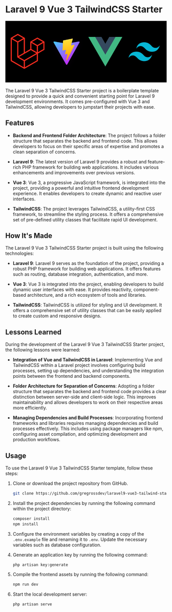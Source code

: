 # Laravel 9 Vue 3 TailwindCSS Starter

![Laravel 9 Vue 3 TailwindCSS Starter](public/assets/images/screenshot.png)

The Laravel 9 Vue 3 TailwindCSS Starter project is a boilerplate template designed to provide a quick and convenient starting point for Laravel 9 development environments. It comes pre-configured with Vue 3 and TailwindCSS, allowing developers to jumpstart their projects with ease.

## Features

- **Backend and Frontend Folder Architecture**: The project follows a folder structure that separates the backend and frontend code. This allows developers to focus on their specific areas of expertise and promotes a clean separation of concerns.

- **Laravel 9**: The latest version of Laravel 9 provides a robust and feature-rich PHP framework for building web applications. It includes various enhancements and improvements over previous versions.

- **Vue 3**: Vue 3, a progressive JavaScript framework, is integrated into the project, providing a powerful and intuitive frontend development experience. It enables developers to create dynamic and reactive user interfaces.

- **TailwindCSS**: The project leverages TailwindCSS, a utility-first CSS framework, to streamline the styling process. It offers a comprehensive set of pre-defined utility classes that facilitate rapid UI development.

## How It's Made

The Laravel 9 Vue 3 TailwindCSS Starter project is built using the following technologies:

- **Laravel 9**: Laravel 9 serves as the foundation of the project, providing a robust PHP framework for building web applications. It offers features such as routing, database integration, authentication, and more.

- **Vue 3**: Vue 3 is integrated into the project, enabling developers to build dynamic user interfaces with ease. It provides reactivity, component-based architecture, and a rich ecosystem of tools and libraries.

- **TailwindCSS**: TailwindCSS is utilized for styling and UI development. It offers a comprehensive set of utility classes that can be easily applied to create custom and responsive designs.

## Lessons Learned

During the development of the Laravel 9 Vue 3 TailwindCSS Starter project, the following lessons were learned:

- **Integration of Vue and TailwindCSS in Laravel**: Implementing Vue and TailwindCSS within a Laravel project involves configuring build processes, setting up dependencies, and understanding the integration points between the frontend and backend components.

- **Folder Architecture for Separation of Concerns**: Adopting a folder structure that separates the backend and frontend code provides a clear distinction between server-side and client-side logic. This improves maintainability and allows developers to work on their respective areas more efficiently.

- **Managing Dependencies and Build Processes**: Incorporating frontend frameworks and libraries requires managing dependencies and build processes effectively. This includes using package managers like npm, configuring asset compilation, and optimizing development and production workflows.

## Usage

To use the Laravel 9 Vue 3 TailwindCSS Starter template, follow these steps:

1. Clone or download the project repository from GitHub.

   ```bash
   git clone https://github.com/gregrossdev/laravel9-vue3-tailwind-starter.git
   ```

2. Install the project dependencies by running the following command within the project directory:

   ```bash
   composer install
   npm install
   ```

3. Configure the environment variables by creating a copy of the `.env.example` file and renaming it to `.env`. Update the necessary variables such as database configuration.

4. Generate an application key by running the following command:

   ```bash
   php artisan key:generate
   ```

5. Compile the frontend assets by running the following command:

   ```bash
   npm run dev
   ```

6. Start the local development server:

   ```bash
   php artisan serve
   ```
